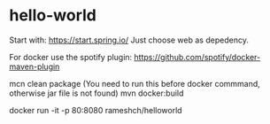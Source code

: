 # hello-world

Start with: https://start.spring.io/
Just choose web as depedency.

For docker use the spotify plugin: https://github.com/spotify/docker-maven-plugin

mcn clean package (You need to run this before docker commmand, otherwise jar file is not found)
mvn docker:build

docker run -it -p  80:8080 rameshch/helloworld
